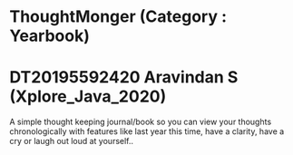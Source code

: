 # ThoughtMonger (Category :  Yearbook)
# DT20195592420 Aravindan S (Xplore_Java_2020)
A simple thought keeping journal/book so you can view your thoughts chronologically with features like last year this time, have a clarity, have a cry or laugh out loud at yourself..
